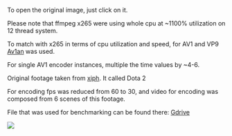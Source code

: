 To open the original image, just click on it.

Please note that ffmpeg x265 were using whole cpu at ~1100% utilization on 12 thread system.

To match with x265 in terms of cpu utilization and speed, for AV1 and VP9 [Av1an](https://github.com/master-of-zen/Av1an) was used.

For single AV1 encoder instances, multiple the time values by ~4-6.

Original footage taken from [xiph](https://media.xiph.org/video/derf/). It called Dota 2

For encoding fps was reduced from 60 to 30, and video for encoding was composed from 6 scenes of this footage.

File that was used for benchmarking can be found there: [Gdrive](https://drive.google.com/open?id=1k-uX2HjcRjpgG7Zaj32UW-G-CZH6nUzy)

![](https://github.com/master-of-zen/AV1-benchmarks/blob/master/07.05.2020%20AOM%20VP9%20X265%20/plot.png?raw=true)
